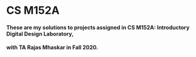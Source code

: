 # CS M152A
 
#### These are my solutions to projects assigned in CS M152A: Introductory Digital Design Laboratory, 
#### with TA Rajas Mhaskar in Fall 2020. 
